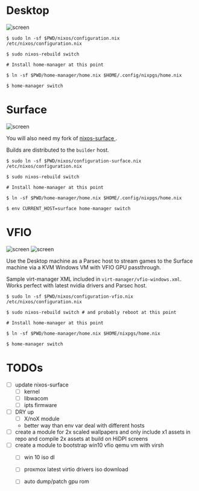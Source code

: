 # Desktop
![screen](https://i.ibb.co/1mN6KWy/2020-12-24-23-28-401.png)
```
$ sudo ln -sf $PWD/nixos/configuration.nix /etc/nixos/configuration.nix

$ sudo nixos-rebuild switch

# Install home-manager at this point 

$ ln -sf $PWD/home-manager/home.nix $HOME/.config/nixpgs/home.nix

$ home-manager switch
```


# Surface
![screen](https://i.imgur.com/6Sjgufq.png)

You will also need my fork of [ nixos-surface ]( https://github.com/jukefr/nixos-surface ).

Builds are distributed to the `builder` host.

```
$ sudo ln -sf $PWD/nixos/configuration-surface.nix /etc/nixos/configuration.nix

$ sudo nixos-rebuild switch

# Install home-manager at this point 

$ ln -sf $PWD/home-manager/home.nix $HOME/.config/nixpgs/home.nix

$ env CURRENT_HOST=surface home-manager switch
```

# VFIO
![screen](https://i.imgur.com/apytNk7.png)
![screen](https://i.imgur.com/rZmSGa2.png)

Use the Desktop machine as a Parsec host to stream games to the Surface machine via a KVM Windows VM with VFIO GPU passthrough.

Sample virt-manager XML included in `virt-manager/vfio-windows.xml`. Works perfect with latest nvidia drivers and Parsec host.

```
$ sudo ln -sf $PWD/nixos/configuration-vfio.nix /etc/nixos/configuration.nix

$ sudo nixos-rebuild switch # and probably reboot at this point

# Install home-manager at this point

$ ln -sf $PWD/home-manager/home.nix $HOME/nixpgs/home.nix

$ home-manager switch
```

# TODOs
- [ ] update nixos-surface
  - [ ] kernel
  - [ ] libwacom
  - [ ] ipts firmware
- [ ] DRY up
  - [ ] X/noX module
  - better way than env var deal with different hosts
- [ ] create a module for 2x scaled wallpapers and only include x1 assets in repo and compile 2x assets at build on HiDPI screens
- [ ] create a module to bootstrap win10 vfio qemu vm with virsh
  - [ ] win 10 iso dl
  - [ ] proxmox latest virtio drivers iso download
  - [ ] auto dump/patch gpu rom

